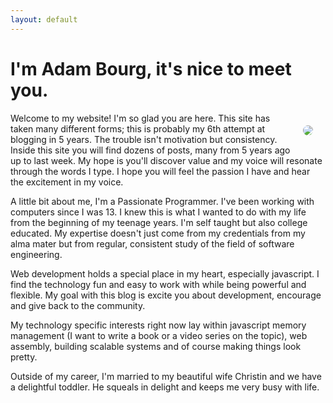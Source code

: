 ```yaml
---
layout: default
---
```


# I'm Adam Bourg, it's nice to meet you. 

<p>
<img src="img/me.jpg" style="float: right; border-radius: 50%; padding:20px" /> 
    Welcome to my website! I'm so glad you are here. This site has taken many different forms; this is probably my 6th attempt at blogging in 5 years. The trouble isn't motivation but consistency. Inside this site you will find dozens of posts, many from 5 years ago up to last week. My hope is you'll discover value and my voice will resonate through the words I type. I hope you will feel the passion I have and hear the excitement in my voice. 
</p>

A little bit about me, I'm a Passionate Programmer. I've been working with computers since I was 13. I knew this is what I wanted to do with my life from the beginning of my teenage years. I'm self taught but also college educated. My expertise doesn't just come from my credentials from my alma mater but from regular, consistent study of the field of software engineering. 

Web development holds a special place in my heart, especially javascript. I find the technology fun and easy to work with while being powerful and flexible. My goal with this blog is excite you about development, encourage and give back to the community. 

My technology specific interests right now lay within javascript memory management (I want to write a book or a video series on the topic), web assembly, building scalable systems and of course making things look pretty. 

Outside of my career, I'm married to my beautiful wife Christin and we have a delightful toddler. He squeals in delight and keeps me very busy with life. 